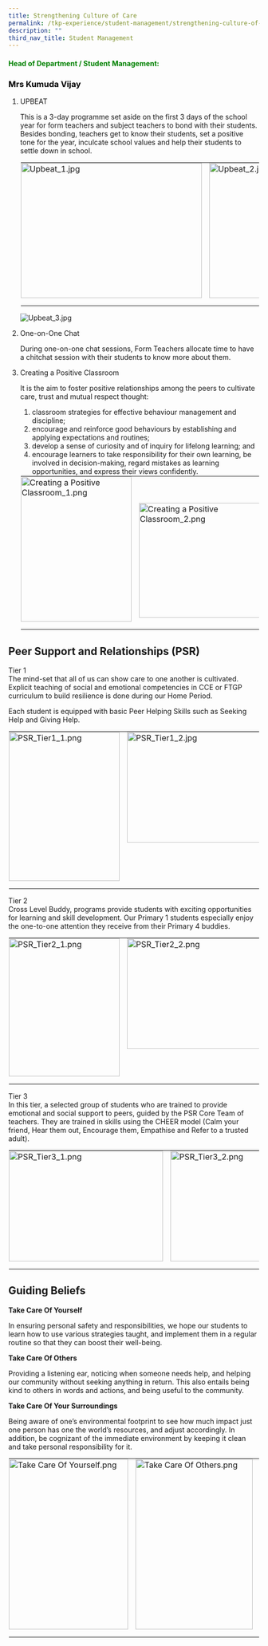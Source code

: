 ```yaml
---
title: Strengthening Culture of Care
permalink: /tkp-experience/student-management/strengthening-culture-of-care/
description: ""
third_nav_title: Student Management
---
```

<h4 style="color:green">Head of Department / Student Management:</h4>

<h3 style="color:black">Mrs Kumuda Vijay</h3>

1.  UPBEAT
    
    This is a 3-day programme set aside on the first 3 days of the school year for form teachers and subject teachers to bond with their students. Besides bonding, teachers get to know their students, set a positive tone for the year, inculcate school values and help their students to settle down in school.
    
      
    
    <table style="margin: auto; outline: 0px; padding: 0px; border-collapse: collapse; clear: both; border: 1px solid transparent; table-layout: fixed;" class="ive_eobj_center ives_tab_kosong"><tbody style="margin: 0px; outline: 0px; padding: 0px;"><tr style="margin: 0px; outline: 0px; padding: 0px;"><td style="margin: 0px; outline: 0px; padding: 0px 15px 15px 0px; vertical-align: top;"><img style="margin: auto; outline: 0px; padding: 0px; border: none; max-width: 100%; clear: both; display: block; width: 363px; height: 271px;" class="ive_eobj_center" alt="Upbeat_1.jpg" src="https://tanjongkatongpri.moe.edu.sg/qql/slot/u742/2020/TKP%20Experience/Non-IP%20Departments/Student%20Management/Strengthening%20Culture%20of%20Care/Upbeat_1.jpg"></td><td style="margin: 0px; outline: 0px; padding: 0px 15px 15px 0px; vertical-align: top;"><img style="margin: auto; outline: 0px; padding: 0px; border: none; max-width: 100%; clear: both; display: block; width: 362px; height: 271px;" class="ive_eobj_center" alt="Upbeat_2.jpg" src="https://tanjongkatongpri.moe.edu.sg/qql/slot/u742/2020/TKP%20Experience/Non-IP%20Departments/Student%20Management/Strengthening%20Culture%20of%20Care/Upbeat_2.jpg"></td></tr></tbody></table>
    
    ![Upbeat_3.jpg](https://tanjongkatongpri.moe.edu.sg/qql/slot/u742/2020/TKP%20Experience/Non-IP%20Departments/Student%20Management/Strengthening%20Culture%20of%20Care/Upbeat_3.jpg)
    

  

2.  One-on-One Chat
    
    During one-on-one chat sessions, Form Teachers allocate time to have a chitchat session with their students to know more about them.
    

  

3.  Creating a Positive Classroom
    
    It is the aim to foster positive relationships among the peers to cultivate care, trust and mutual respect thought:
    
    1.  classroom strategies for effective behaviour management and discipline;
    2.  encourage and reinforce good behaviours by establishing and applying expectations and routines;
    3.  develop a sense of curiosity and of inquiry for lifelong learning; and
    4.  encourage learners to take responsibility for their own learning, be involved in decision-making, regard mistakes as learning opportunities, and express their views confidently.
    
    <table style="margin: auto; outline: 0px; padding: 0px; border-collapse: collapse; clear: both; border: 1px solid transparent; table-layout: fixed;" class="ive_eobj_center ives_tab_kosong"><tbody style="margin: 0px; outline: 0px; padding: 0px;"><tr style="margin: 0px; outline: 0px; padding: 0px;"><td style="margin: 0px; outline: 0px; padding: 0px 15px 15px 0px; vertical-align: top;"><img style="margin: auto; outline: 0px; padding: 0px; border: none; max-width: 100%; clear: both; display: block; width: 222px; height: 291px;" class="ive_eobj_center" alt="Creating a Positive Classroom_1.png" src="https://tanjongkatongpri.moe.edu.sg/qql/slot/u742/2020/TKP%20Experience/Non-IP%20Departments/Student%20Management/Strengthening%20Culture%20of%20Care/Creating%20a%20Positive%20Classroom_1.png"></td><td style="margin: 0px; outline: 0px; padding: 13px 15px 15px 0px; vertical-align: top;"><br style="margin: 0px; outline: 0px; padding: 0px;"><br style="margin: 0px; outline: 0px; padding: 0px;"><img style="margin: auto; outline: 0px; padding: 0px; border: none; max-width: 100%; clear: both; display: block; width: 291px; height: 230px;" class="ive_eobj_center" alt="Creating a Positive Classroom_2.png" src="https://tanjongkatongpri.moe.edu.sg/qql/slot/u742/2020/TKP%20Experience/Non-IP%20Departments/Student%20Management/Strengthening%20Culture%20of%20Care/Creating%20a%20Positive%20Classroom_2.png"></td><td style="margin: 0px; outline: 0px; padding: 0px 15px 15px 0px; vertical-align: top;"><img style="margin: auto; outline: 0px; padding: 0px; border: none; max-width: 100%; clear: both; display: block; width: 223px; height: 291px;" class="ive_eobj_center" alt="Creating a Positive Classroom_3.png" src="https://tanjongkatongpri.moe.edu.sg/qql/slot/u742/2020/TKP%20Experience/Non-IP%20Departments/Student%20Management/Strengthening%20Culture%20of%20Care/Creating%20a%20Positive%20Classroom_3.png"></td></tr></tbody></table>
    

Peer Support and Relationships (PSR)
------------------------------------

Tier 1  
The mind-set that all of us can show care to one another is cultivated. Explicit teaching of social and emotional competencies in CCE or FTGP curriculum to build resilience is done during our Home Period.  
  
Each student is equipped with basic Peer Helping Skills such as Seeking Help and Giving Help.  
  

<table style="margin: auto; outline: 0px; padding: 0px; border-collapse: collapse; clear: both; border: 1px solid transparent; table-layout: fixed;" class="ive_eobj_center ives_tab_kosong"><tbody style="margin: 0px; outline: 0px; padding: 0px;"><tr style="margin: 0px; outline: 0px; padding: 0px;"><td style="margin: 0px; outline: 0px; padding: 0px 15px 15px 0px; vertical-align: top;"><img style="margin: auto; outline: 0px; padding: 0px; border: none; max-width: 100%; clear: both; display: block; width: 222px; height: 299px;" class="ive_eobj_center" alt="PSR_Tier1_1.png" src="https://tanjongkatongpri.moe.edu.sg/qql/slot/u742/2020/TKP%20Experience/Non-IP%20Departments/Student%20Management/Strengthening%20Culture%20of%20Care/PSR_Tier1_1.png"></td><td style="margin: 0px; outline: 0px; padding: 0px 15px 15px 0px; vertical-align: top;"><img style="margin: auto; outline: 0px; padding: 0px; border: none; max-width: 100%; clear: both; display: block; width: 295px; height: 222px;" class="ive_eobj_center" alt="PSR_Tier1_2.jpg" src="https://tanjongkatongpri.moe.edu.sg/qql/slot/u742/2020/TKP%20Experience/Non-IP%20Departments/Student%20Management/Strengthening%20Culture%20of%20Care/PSR_Tier1_2.jpg"></td><td style="margin: 0px; outline: 0px; padding: 0px 15px 15px 0px; vertical-align: top;"><img style="margin: auto; outline: 0px; padding: 0px; border: none; max-width: 100%; clear: both; display: block; width: 298px; height: 222px;" class="ive_eobj_center" alt="PSR_Tier1_3.png" src="https://tanjongkatongpri.moe.edu.sg/qql/slot/u742/2020/TKP%20Experience/Non-IP%20Departments/Student%20Management/Strengthening%20Culture%20of%20Care/PSR_Tier1_3.png"></td></tr></tbody></table>

  
Tier 2  
Cross Level Buddy, programs provide students with exciting opportunities for learning and skill development. Our Primary 1 students especially enjoy the one-to-one attention they receive from their Primary 4 buddies.  
  

<table style="margin: auto; outline: 0px; padding: 0px; border-collapse: collapse; clear: both; border: 1px solid transparent; table-layout: fixed;" class="ive_eobj_center ives_tab_kosong"><tbody style="margin: 0px; outline: 0px; padding: 0px;"><tr style="margin: 0px; outline: 0px; padding: 0px;"><td style="margin: 0px; outline: 0px; padding: 0px 15px 15px 0px; vertical-align: top;"><img style="margin: auto; outline: 0px; padding: 0px; border: none; max-width: 100%; clear: both; display: block; width: 222px; height: 277px;" class="ive_eobj_center" alt="PSR_Tier2_1.png" src="https://tanjongkatongpri.moe.edu.sg/qql/slot/u742/2020/TKP%20Experience/Non-IP%20Departments/Student%20Management/Strengthening%20Culture%20of%20Care/PSR_Tier2_1.png"></td><td style="margin: 0px; outline: 0px; padding: 0px 15px 15px 0px; vertical-align: top;"><img style="margin: auto; outline: 0px; padding: 0px; border: none; max-width: 100%; clear: both; display: block; width: 299px; height: 222px;" class="ive_eobj_center" alt="PSR_Tier2_2.png" src="https://tanjongkatongpri.moe.edu.sg/qql/slot/u742/2020/TKP%20Experience/Non-IP%20Departments/Student%20Management/Strengthening%20Culture%20of%20Care/PSR_Tier2_2.png"></td><td style="margin: 0px; outline: 0px; padding: 0px 15px 15px 0px; vertical-align: top;"><img style="margin: auto; outline: 0px; padding: 0px; border: none; max-width: 100%; clear: both; display: block; width: 294px; height: 222px;" class="ive_eobj_center" alt="PSR_Tier2_3.png" src="https://tanjongkatongpri.moe.edu.sg/qql/slot/u742/2020/TKP%20Experience/Non-IP%20Departments/Student%20Management/Strengthening%20Culture%20of%20Care/PSR_Tier2_3.png"></td></tr></tbody></table>

  
Tier 3  
In this tier, a selected group of students who are trained to provide emotional and social support to peers, guided by the PSR Core Team of teachers. They are trained in skills using the CHEER model (Calm your friend, Hear them out, Encourage them, Empathise and Refer to a trusted adult).  
  

<table style="margin: auto; outline: 0px; padding: 0px; border-collapse: collapse; clear: both; border: 1px solid transparent; table-layout: fixed;" class="ive_eobj_center ives_tab_kosong"><tbody style="margin: 0px; outline: 0px; padding: 0px;"><tr style="margin: 0px; outline: 0px; padding: 0px;"><td style="margin: 0px; outline: 0px; padding: 0px 15px 15px 0px; vertical-align: top;"><img style="margin: auto; outline: 0px; padding: 0px; border: none; max-width: 100%; clear: both; display: block; width: 309px; height: 222px;" class="ive_eobj_center" alt="PSR_Tier3_1.png" src="https://tanjongkatongpri.moe.edu.sg/qql/slot/u742/2020/TKP%20Experience/Non-IP%20Departments/Student%20Management/Strengthening%20Culture%20of%20Care/PSR_Tier3_1.png"></td><td style="margin: 0px; outline: 0px; padding: 0px 15px 15px 0px; vertical-align: top;"><img style="margin: auto; outline: 0px; padding: 0px; border: none; max-width: 100%; clear: both; display: block; width: 297px; height: 222px;" class="ive_eobj_center" alt="PSR_Tier3_2.png" src="https://tanjongkatongpri.moe.edu.sg/qql/slot/u742/2020/TKP%20Experience/Non-IP%20Departments/Student%20Management/Strengthening%20Culture%20of%20Care/PSR_Tier3_2.png"></td></tr></tbody></table>

Guiding Beliefs
---------------

**Take Care Of Yourself**

In ensuring personal safety and responsibilities, we hope our students to learn how to use various strategies taught, and implement them in a regular routine so that they can boost their well-being.

  

**Take Care Of Others**

Providing a listening ear, noticing when someone needs help, and helping our community without seeking anything in return. This also entails being kind to others in words and actions, and being useful to the community.

  

**Take Care Of Your Surroundings**

Being aware of one’s environmental footprint to see how much impact just one person has one the world’s resources, and adjust accordingly. In addition, be cognizant of the immediate environment by keeping it clean and take personal responsibility for it.

  

<table style="margin: auto; outline: 0px; padding: 0px; border-collapse: collapse; clear: both; border: 1px solid transparent; table-layout: fixed;" class="ive_eobj_center ives_tab_kosong"><tbody style="margin: 0px; outline: 0px; padding: 0px;"><tr style="margin: 0px; outline: 0px; padding: 0px;"><td style="margin: 0px; outline: 0px; padding: 0px 15px 15px 0px; vertical-align: top;"><img style="margin: auto; outline: 0px; padding: 0px; border: none; max-width: 100%; clear: both; display: block; width: 239px; height: 342px;" class="ive_eobj_center" alt="Take Care Of Yourself.png" src="https://tanjongkatongpri.moe.edu.sg/qql/slot/u742/2020/TKP%20Experience/Non-IP%20Departments/Student%20Management/Strengthening%20Culture%20of%20Care/Take%20Care%20Of%20Yourself.png"></td><td style="margin: 0px; outline: 0px; padding: 0px 15px 15px 0px; vertical-align: top;"><img style="margin: auto; outline: 0px; padding: 0px; border: none; max-width: 100%; clear: both; display: block; width: 235px; height: 342px;" class="ive_eobj_center" alt="Take Care Of Others.png" src="https://tanjongkatongpri.moe.edu.sg/qql/slot/u742/2020/TKP%20Experience/Non-IP%20Departments/Student%20Management/Strengthening%20Culture%20of%20Care/Take%20Care%20Of%20Others.png"></td><td style="margin: 0px; outline: 0px; padding: 0px 15px 15px 0px; vertical-align: top;"><img style="margin: auto; outline: 0px; padding: 0px; border: none; max-width: 100%; clear: both; display: block; width: 241px; height: 342px;" class="ive_eobj_center" alt="Take Care Of Your Surroundings.png" src="https://tanjongkatongpri.moe.edu.sg/qql/slot/u742/2020/TKP%20Experience/Non-IP%20Departments/Student%20Management/Strengthening%20Culture%20of%20Care/Take%20Care%20Of%20Your%20Surroundings.png"></td></tr></tbody></table>